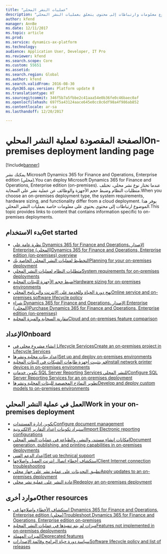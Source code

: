 ```yaml
---
title: "عمليات النشر المحلي"
description: "يوفر هذا الموضوع معلومات وارتباطات إلى محتوى يتعلق بعمليات النشر المحلي."
author: kfend
manager: AnnBe
ms.date: 12/11/2017
ms.topic: article
ms.prod: 
ms.service: dynamics-ax-platform
ms.technology: 
audience: Application User, Developer, IT Pro
ms.reviewer: kfend
ms.search.scope: Core
ms.custom: 55651
ms.assetid: 
ms.search.region: Global
ms.author: kfend
ms.search.validFrom: 2016-08-30
ms.dyn365.ops.version: Platform update 8
ms.translationtype: HT
ms.sourcegitcommit: 346f5b7a5fbbe2c41aaa54e0b36fe0c46baec0af
ms.openlocfilehash: 697f5a43124aace645e0cc8c6df98a4f986ab852
ms.contentlocale: ar-sa
ms.lasthandoff: 12/20/2017

---
```

# <a name="on-premises-deployment-landing-page"></a><span data-ttu-id="1267d-103">الصفحة المقصودة لعملية النشر المحلي</span><span class="sxs-lookup"><span data-stu-id="1267d-103">On-premises deployment landing page</span></span>

[!include[banner](../includes/banner.md)]

<span data-ttu-id="1267d-104">يمكنك نشر Microsoft Dynamics 365 for Finance and Operations, Enterprise edition (محلي).</span><span class="sxs-lookup"><span data-stu-id="1267d-104">You can deploy Microsoft Dynamics 365 for Finance and Operations, Enterprise edition (on-premises).</span></span> <span data-ttu-id="1267d-105">عندما تختار نوع نشر محلي، تختلف متطلبات النظام وضبط حجم الأجهزة والوظائف عن عملية نشر على السحابة.</span><span class="sxs-lookup"><span data-stu-id="1267d-105">When you choose an on-premises deployment type, the system requirements, hardware sizing, and functionality differ from a cloud deployment.</span></span> <span data-ttu-id="1267d-106">يوفر هذا الموضوع ارتباطات إلى محتوى يحتوي على معلومات خاصة بعمليات النشر المحلي.</span><span class="sxs-lookup"><span data-stu-id="1267d-106">This topic provides links to content that contains information specific to on-premises deployments.</span></span>

## <a name="get-started"></a><span data-ttu-id="1267d-107">بدء الاستخدام</span><span class="sxs-lookup"><span data-stu-id="1267d-107">Get started</span></span>
- [<span data-ttu-id="1267d-108">نظرة عامة على Dynamics 365 for Finance and Operations، الإصدار Enterprise (المحلي)</span><span class="sxs-lookup"><span data-stu-id="1267d-108">Dynamics 365 for Finance and Operations, Enterprise edition (on-premises) overview</span></span>](on-premises-overview.md)
- [<span data-ttu-id="1267d-109">التخطيط لعمليات النشر المحلي الخاصة بك</span><span class="sxs-lookup"><span data-stu-id="1267d-109">Planning for your on-premises deployment</span></span>](plan-onprem-deployment.md)
- [<span data-ttu-id="1267d-110">متطلبات النظام لعمليات النشر المحلي</span><span class="sxs-lookup"><span data-stu-id="1267d-110">System requirements for on-premises deployments</span></span>](../../fin-and-ops/get-started/system-requirements-on-prem.md)
- [<span data-ttu-id="1267d-111">ضبط حجم الأجهزة للبيئات المحلية</span><span class="sxs-lookup"><span data-stu-id="1267d-111">Hardware sizing for on-premises environments</span></span>](../../fin-and-ops/get-started/hardware-sizing-on-premises-environments.md)
- [<span data-ttu-id="1267d-112">نهج دورة الحياة وللخدمة على الإنترنت والبرنامج المحلي</span><span class="sxs-lookup"><span data-stu-id="1267d-112">Online service and on-premises software lifecycle policy</span></span>](../migration-upgrade/versions-update-policy.md)
- [<span data-ttu-id="1267d-113">شراء Dynamics 365 for Finance and Operations، الإصدار Enterprise (المحلي)</span><span class="sxs-lookup"><span data-stu-id="1267d-113">Purchase Dynamics 365 for Finance and Operations, Enterprise edition (on-premises)</span></span>](../../fin-and-ops/get-started/purchase-on-premises.md)
- [<span data-ttu-id="1267d-114">مقارنة السحابة والميزة المحلية</span><span class="sxs-lookup"><span data-stu-id="1267d-114">Cloud and on-premises feature comparison</span></span>](../../fin-and-ops/get-started/cloud-prem-comparison.md)

## <a name="onboard"></a><span data-ttu-id="1267d-115">الإعداد</span><span class="sxs-lookup"><span data-stu-id="1267d-115">Onboard</span></span>
- [<span data-ttu-id="1267d-116">إنشاء مشروع محلي في Lifecycle Services</span><span class="sxs-lookup"><span data-stu-id="1267d-116">Create an on-premises project in Lifecycle Services</span></span>](../lifecycle-services/lbd-create-lcs-on-prem-project.md)
- [<span data-ttu-id="1267d-117">إعداد بيئات محلية ونشرها</span><span class="sxs-lookup"><span data-stu-id="1267d-117">Set up and deploy on-premises environments</span></span>](setup-deploy-on-premises-environments.md)
- [<span data-ttu-id="1267d-118">قم بتثبيت أجهزة طابعات الشبكات في البيئات المحلية</span><span class="sxs-lookup"><span data-stu-id="1267d-118">Install network printer devices in on-premises environments</span></span>](../analytics/install-network-printer-onprem.md)
- [<span data-ttu-id="1267d-119">تكوين خدمات SQL Server Reporting Services للنشر المحلي</span><span class="sxs-lookup"><span data-stu-id="1267d-119">Configure SQL Server Reporting Services for an on-premises deployment</span></span>](../analytics/configure-ssrs-on-premises.md)
- [<span data-ttu-id="1267d-120">تطوير النماذج المخصصة للبيئات المحلية ونشرها</span><span class="sxs-lookup"><span data-stu-id="1267d-120">Develop and deploy custom models to on-premises environments</span></span>](develop-deploy-custom-models-on-premises.md)

## <a name="work-in-your-on-premises-deployment"></a><span data-ttu-id="1267d-121">العمل في عملية النشر المحلي</span><span class="sxs-lookup"><span data-stu-id="1267d-121">Work in your on-premises deployment</span></span>
- [<span data-ttu-id="1267d-122">تكوين إدارة المستندات</span><span class="sxs-lookup"><span data-stu-id="1267d-122">Configure document management</span></span>](../../fin-and-ops/organization-administration/configure-document-management.md)
- [<span data-ttu-id="1267d-123">استيراد تكوينات إعداد التقارير الإلكترونية</span><span class="sxs-lookup"><span data-stu-id="1267d-123">Import Electronic reporting configurations</span></span>](../analytics/electronic-reporting-import-ger-configurations.md)
- [<span data-ttu-id="1267d-124">إمكانات إنشاء مستند، والنشر، والطباعة في عمليات النشر المحلي</span><span class="sxs-lookup"><span data-stu-id="1267d-124">Document generation, publishing, and printing capabilities in on-premises deployments</span></span>](../analytics/printing-capabilities-on-premises.md)
- [<span data-ttu-id="1267d-125">إعداد الدعم الفني</span><span class="sxs-lookup"><span data-stu-id="1267d-125">Set up technical support</span></span>](../lifecycle-services/support-experience.md)
- [<span data-ttu-id="1267d-126">استكشاف أخطاء اتصال إنترنت العميل وإصلاحها</span><span class="sxs-lookup"><span data-stu-id="1267d-126">Client Internet connection troubleshooting</span></span>](../user-interface/client-disconnected.md)
- [<span data-ttu-id="1267d-127">تطبيق التحديثات على عملية نشر على جهاز محلي</span><span class="sxs-lookup"><span data-stu-id="1267d-127">Apply updates to an on-premises deployment</span></span>](apply-updates-on-premises.md)
- [<span data-ttu-id="1267d-128">إعادة النشر على عملية نشر محلي</span><span class="sxs-lookup"><span data-stu-id="1267d-128">Redeploy an on-premises deployment</span></span>](redeploy-on-prem.md)

## <a name="other-resources"></a><span data-ttu-id="1267d-129">موارد أخرى</span><span class="sxs-lookup"><span data-stu-id="1267d-129">Other resources</span></span>
- [<span data-ttu-id="1267d-130">استكشاف الأخطاء وإصلاحها في Dynamics 365 for Finance and Operations, Enterprise edition (محلي)</span><span class="sxs-lookup"><span data-stu-id="1267d-130">Troubleshoot Dynamics 365 for Finance and Operations, Enterprise edition on-premises</span></span>](troubleshoot-on-prem.md)
- [<span data-ttu-id="1267d-131">ميزات لم يتم تنفيذها في عمليات النشر المحلية</span><span class="sxs-lookup"><span data-stu-id="1267d-131">Features not implemented in on-premises deployments</span></span>](../../fin-and-ops/get-started/features-not-implemented-on-prem.md)
- [<span data-ttu-id="1267d-132">الميزات المهملة</span><span class="sxs-lookup"><span data-stu-id="1267d-132">Deprecated features</span></span>](../migration-upgrade/deprecated-features.md)
- [<span data-ttu-id="1267d-133">سياسة دورة حياة البرامج وقائمة الإصدارات</span><span class="sxs-lookup"><span data-stu-id="1267d-133">Software lifecycle policy and list of releases</span></span>](../migration-upgrade/versions-update-policy.md)
 

